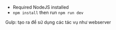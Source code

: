 - Required NodeJS installed
- `npm install` then run `npm run dev`

Gulp: tạo ra để sử dụng các tác vụ như webserver
